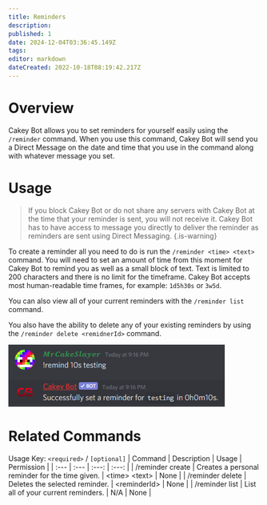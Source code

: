 ```yaml
---
title: Reminders
description: 
published: 1
date: 2024-12-04T03:36:45.149Z
tags: 
editor: markdown
dateCreated: 2022-10-18T08:19:42.217Z
---
```


# Overview

Cakey Bot allows you to set reminders for yourself easily using the `/reminder` command. When you use this command, Cakey Bot will send you a Direct Message on the date and time that you use in the command along with whatever message you set.

# Usage

> If you block Cakey Bot or do not share any servers with Cakey Bot at the time that your reminder is sent, you will not receive it. Cakey Bot has to have access to message you directly to deliver the reminder as reminders are sent using Direct Messaging.
{.is-warning}

To create a reminder all you need to do is run the `/reminder <time> <text>` command. You will need to set an amount of time from this moment for Cakey Bot to remind you as well as a small block of text. Text is limited to 200 characters and there is no limit for the timeframe. Cakey Bot accepts most human-readable time frames, for example: `1d5h30s` or `3w5d`.

You can also view all of your current reminders with the `/reminder list` command.

You also have the ability to delete any of your existing reminders by using the `/reminder delete <remidnerId>` command.

![Reminder Example](/reminder_1.png)

# Related Commands
Usage Key: `<required>` / `[optional]`
| Command | Description | Usage | Permission |
| :--- | :--- | :---: | :---: |
| /reminder create | Creates a personal reminder for the time given. | \<time> \<text> | None | 
| /reminder delete | Deletes the selected reminder. | \<reminderId> | None | 
| /reminder list | List all of your current reminders. | N/A | None | 